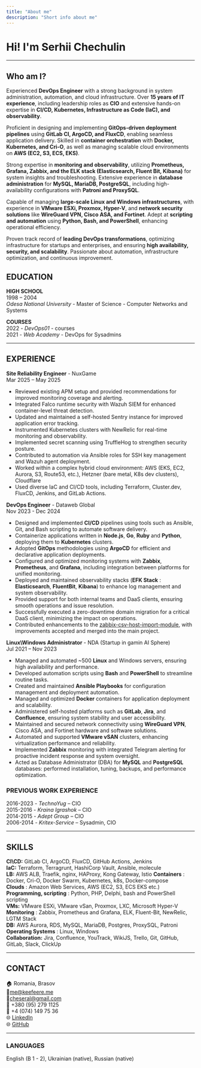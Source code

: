 ```yaml
---
title: "About me"
description: "Short info about me"
---
```


# Hi! I'm Serhii Chechulin

---

## **Who am I?**  

Experienced **DevOps Engineer** with a strong background in system administration,
automation, and cloud infrastructure. Over **15 years of IT experience**, including
leadership roles as **CIO** and extensive hands-on expertise in **CI/CD, Kubernetes,
Infrastructure as Code (IaC), and observability**.  

Proficient in designing and implementing **GitOps-driven deployment pipelines** using
**GitLab CI, ArgoCD, and FluxCD**, enabling seamless application delivery. Skilled
in **container orchestration** with **Docker, Kubernetes, and Cri-O**, as well as
managing scalable cloud environments on **AWS (EC2, S3, ECS, EKS)**.  

Strong expertise in **monitoring and observability**, utilizing **Prometheus,
Grafana, Zabbix, and the ELK stack (Elasticsearch, Fluent Bit, Kibana)** for system
insights and troubleshooting. Extensive experience in **database administration**
for **MySQL, MariaDB, PostgreSQL**, including high-availability configurations
with **Patroni and ProxySQL**.  

Capable of managing **large-scale Linux and Windows infrastructures**, with experience
in **VMware ESXi, Proxmox, Hyper-V**, and **network security solutions** like **WireGuard
VPN, Cisco ASA, and Fortinet**. Adept at **scripting and automation** using **Python,
Bash, and PowerShell**, enhancing operational efficiency.  

Proven track record of **leading DevOps transformations**, optimizing infrastructure
for startups and enterprises, and ensuring **high availability, security,
and scalability**. Passionate about automation, infrastructure optimization,
and continuous improvement.  

## EDUCATION

**HIGH SCHOOL**  
1998 – 2004  
*Odesa National University* - Master of Science - Computer Networks and Systems

**COURSES**  
2022 - *DevOps01* - courses  
2021 - *Web Academy* - DevOps for Sysadmins

---

## EXPERIENCE

**Site Reliability Engineer** - NuxGame  
Mar 2025 – May 2025

- Reviewed existing APM setup and provided recommendations for
  improved monitoring coverage and alerting.
- Integrated Falco runtime security with Wazuh SIEM
  for enhanced container-level threat detection.
- Updated and maintained a self-hosted Sentry
  instance for improved application error tracking.
- Instrumented Kubernetes clusters with NewRelic
  for real-time monitoring and observability.
- Implemented secret scanning using TruffleHog to strengthen security posture.
- Contributed to automation via Ansible roles for
  SSH key management and Wazuh agent deployment.
- Worked within a complex hybrid cloud environment: AWS (EKS, EC2, Aurora,
  S3, Route53, etc.), Hetzner (bare metal, K8s dev clusters), Cloudflare
- Used diverse IaC and CI/CD tools, including Terraform, Cluster.dev, FluxCD,
  Jenkins, and GitLab Actions.

**DevOps Engineer** - Dataweb Global  
Nov 2023 - Dec 2024  

- Designed and implemented **CI/CD** pipelines using tools
    such as Ansible, Git, and Bash scripting to automate
    software delivery.
- Containerize applications written in **Node.js**, **Go**, **Ruby** and
    **Python**, deploying them to **Kubernetes** clusters.
- Adopted **GitOps** methodologies using **ArgoCD** for efficient
    and declarative application deployments.
- Configured and optimized monitoring systems with **Zabbix**,
    **Prometheus**, and **Grafana**, including integration between
    platforms for unified monitoring.
- Deployed and maintained observability stacks (**EFK Stack** :
    **Elasticsearch**, **FluentBit**, **Kibana**) to enhance log
    management and system observability.
- Provided support for both internal teams and DaaS clients,
    ensuring smooth operations and issue resolution.
- Successfully executed a zero-downtime domain migration
    for a critical DaaS client, minimizing the impact on operations.
- Contributed enhancements to the [zabbix-csv-host-import-module](https://github.com/intellitrend/zabbix-csv-host-import-module),
  with improvements accepted and merged into the main project.

**Linux\Windows Administrator** - NDA (Startup in gamin AI Sphere)  
Jul 2021 – Nov 2023

- Managed and automated ~500 **Linux** and Windows
    servers, ensuring high availability and performance.
- Developed automation scripts using **Bash** and **PowerShell**
    to streamline routine tasks.
- Created and maintained **Ansible Playbooks** for
    configuration management and deployment automation.
- Managed and optimized **Docker** containers for application
    deployment and scalability.
- Administered self-hosted platforms such as **GitLab**, **Jira**,
    and **Confluence**, ensuring system stability and user
    accessibility.
- Maintained and secured network connectivity using
    **WireGuard VPN**, Cisco ASA, and Fortinet hardware and
    software solutions.
- Automated and supported **VMware vSAN** clusters,
    enhancing virtualization performance and reliability.
- Implemented **Zabbix** monitoring with integrated Telegram
    alerting for proactive incident response and system
    oversight.
- Acted as Database Administrator (DBA) for **MySQL** and
    **PostgreSQL** databases: performed installation, tuning,
    backups, and performance optimization.

### PREVIOUS WORK EXPERIENCE

2016-2023 - *TechnoYug* – CIO  
2015-2016 - *Kraina Igrashok* – CIO  
2014-2015 - *Adept Group* – CIO  
2006-2014 - *Kritex-Service* – Sysadmin, CIO  

---

## SKILLS

**CI\CD:** GitLab CI, ArgoCD, FluxCD, GitHub Actions, Jenkins  
**IaC:** Terraform, Terragrunt, HashiCorp Vault, Ansible, molecule  
**LB:** AWS ALB, Traefik, nginx, HAProxy, Kong Gateway, Istio
**Containers** : Docker, Cri-O, Docker Swarm, Kubernetes, k8s, Docker-compose  
**Clouds** : Amazon Web Services, AWS (EC2, S3, ECS EKS etc.)  
**Programming, scripting** : Python, PHP, Delphi, bash and
PowerShell scripting  
**VMs:** VMware ESXi, VMware vSan, Proxmox, LXC, Microsoft Hyper-V  
**Monitoring** : Zabbix, Prometheus and Grafana, ELK, Fluent-Bit, NewRelic, LGTM
Stack  
**DB:** AWS Aurora, RDS, MySQL, MariaDB, Postgres, ProxySQL, Patroni
**Operating Systems** : Linux, Windows  
**Collaboration:** Jira, Confluence, YouTrack, WikiJS, Trello,
Git, GitHub, GitLab, Slack, ClickUp

---

## CONTACT

🏠 Romania, Brasov  
📧<me@keefeere.me>  
📧<cheseral@gmail.com>  
📱 +380 (95) 279 1125  
📱 +4 (074) 149 75 36  
🌐 [LinkedIn](https://www.linkedin.com/in/chechulinserhii)  
🌐 [GitHub](https://github.com/keefeere)

---

### LANGUAGES  

English (B 1 - 2), Ukrainian (native), Russian (native)
